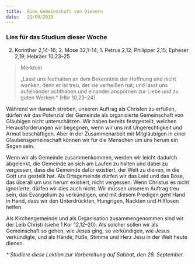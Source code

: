 ```yaml
---
title:  Eine Gemeinschaft von Dienern
date:   21/09/2019
---
```


### Lies für das Studium dieser Woche
2. Korinther 2,14–16; 2. Mose 32,1–14; 1. Petrus 2,12; Philipper 2,15; Epheser 2,19; Hebräer 10,23–25

> Merktext
> <p>„Lasst uns festhalten an dem Bekenntnis der Hoffnung und nicht wanken; denn er ist treu, der sie verheißen hat; und lasst uns aufeinander achthaben und einander anspornen zur Liebe und zu guten Werken.“ (Hbr 10,23–24)</p>

Während wir danach streben, unseren Auftrag als Christen zu erfüllen, dürfen wir das Potenzial der Gemeinde als organisierte Gemeinschaft von Gläubigen nicht unterschätzen. Wir haben bereits festgestellt, welchen Herausforderungen wir begegnen, wenn wir uns mit Ungerechtigkeit und Armut beschäftigen. Aber in der Zusammenarbeit mit Mitgläubigen in einer Glaubensgemeinschaft können wir für die Menschen um uns herum ein Segen sein.

Wenn wir als Gemeinde zusammenkommen, werden wir leicht dadurch abgelenkt, die Gemeinde an sich am Laufen zu halten und dabei zu vergessen, dass die Gemeinde dafür existiert, der Welt zu dienen, in die Gott uns gestellt hat. Als Ortsgemeinde dürfen wir das Leid und das Böse, das überall um uns herum existiert, nicht vergessen. Wenn Christus es nicht ignorierte, dürfen wir dies auch nicht. Wir müssen unserem Auftrag treu sein, das Evangelium zu verkündigen, und mit diesem Predigen geht Hand in Hand, dass wir den Unterdrückten, Hungrigen, Nackten und Hilflosen helfen.

Als Kirchengemeinde und als Organisation zusammengenommen sind wir der Leib Christi (siehe 1 Kor 12,12–20). Als solcher sollen wir als Gemeinschaft so gehen, wie Jesus ging, so verkündigen, wie Jesus verkündigte, und als Hände, Füße, Stimme und Herz Jesu in der Welt heute dienen.

_* Studiere diese Lektion zur Vorbereitung auf Sabbat, den 28. September._
